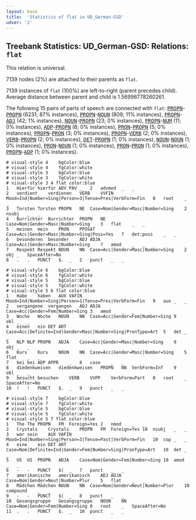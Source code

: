 ```yaml
---
layout: base
title:  'Statistics of flat in UD_German-GSD'
udver: '2'
---
```


## Treebank Statistics: UD_German-GSD: Relations: `flat`

This relation is universal.

7139 nodes (2%) are attached to their parents as `flat`.

7139 instances of `flat` (100%) are left-to-right (parent precedes child).
Average distance between parent and child is 1.56996778260261.

The following 15 pairs of parts of speech are connected with `flat`: <tt><a href="de_gsd-pos-PROPN.html">PROPN</a></tt>-<tt><a href="de_gsd-pos-PROPN.html">PROPN</a></tt> (6231; 87% instances), <tt><a href="de_gsd-pos-PROPN.html">PROPN</a></tt>-<tt><a href="de_gsd-pos-NOUN.html">NOUN</a></tt> (809; 11% instances), <tt><a href="de_gsd-pos-PROPN.html">PROPN</a></tt>-<tt><a href="de_gsd-pos-ADJ.html">ADJ</a></tt> (42; 1% instances), <tt><a href="de_gsd-pos-NOUN.html">NOUN</a></tt>-<tt><a href="de_gsd-pos-PROPN.html">PROPN</a></tt> (23; 0% instances), <tt><a href="de_gsd-pos-PROPN.html">PROPN</a></tt>-<tt><a href="de_gsd-pos-NUM.html">NUM</a></tt> (11; 0% instances), <tt><a href="de_gsd-pos-ADP.html">ADP</a></tt>-<tt><a href="de_gsd-pos-PROPN.html">PROPN</a></tt> (6; 0% instances), <tt><a href="de_gsd-pos-PRON.html">PRON</a></tt>-<tt><a href="de_gsd-pos-PROPN.html">PROPN</a></tt> (5; 0% instances), <tt><a href="de_gsd-pos-PROPN.html">PROPN</a></tt>-<tt><a href="de_gsd-pos-PRON.html">PRON</a></tt> (3; 0% instances), <tt><a href="de_gsd-pos-PROPN.html">PROPN</a></tt>-<tt><a href="de_gsd-pos-VERB.html">VERB</a></tt> (2; 0% instances), <tt><a href="de_gsd-pos-VERB.html">VERB</a></tt>-<tt><a href="de_gsd-pos-PROPN.html">PROPN</a></tt> (2; 0% instances), <tt><a href="de_gsd-pos-DET.html">DET</a></tt>-<tt><a href="de_gsd-pos-PROPN.html">PROPN</a></tt> (1; 0% instances), <tt><a href="de_gsd-pos-NOUN.html">NOUN</a></tt>-<tt><a href="de_gsd-pos-NOUN.html">NOUN</a></tt> (1; 0% instances), <tt><a href="de_gsd-pos-PRON.html">PRON</a></tt>-<tt><a href="de_gsd-pos-NOUN.html">NOUN</a></tt> (1; 0% instances), <tt><a href="de_gsd-pos-PRON.html">PRON</a></tt>-<tt><a href="de_gsd-pos-PRON.html">PRON</a></tt> (1; 0% instances), <tt><a href="de_gsd-pos-PROPN.html">PROPN</a></tt>-<tt><a href="de_gsd-pos-ADP.html">ADP</a></tt> (1; 0% instances).


~~~ conllu
# visual-style 4	bgColor:blue
# visual-style 4	fgColor:white
# visual-style 3	bgColor:blue
# visual-style 3	fgColor:white
# visual-style 3 4 flat	color:blue
1	Hierfür	hierfür	ADV	PAV	_	2	advmod	_	_
2	verdient	verdienen	VERB	VVFIN	Mood=Ind|Number=Sing|Person=3|Tense=Pres|VerbForm=Fin	0	root	_	_
3	Torsten	Torsten	PROPN	NE	Case=Nom|Gender=Masc|Number=Sing	2	nsubj	_	_
4	Burrichter	Burrichter	PROPN	NE	Case=Nom|Gender=Masc|Number=Sing	3	flat	_	_
5	meinen	mein	PRON	PPOSAT	Case=Acc|Gender=Masc|Number=Sing|Poss=Yes	7	det:poss	_	_
6	besonderen	besonder	ADJ	ADJA	Case=Acc|Gender=Masc|Number=Sing	7	amod	_	_
7	Respekt	Respekt	NOUN	NN	Case=Acc|Gender=Masc|Number=Sing	2	obj	_	SpaceAfter=No
8	.	.	PUNCT	$.	_	2	punct	_	_

~~~


~~~ conllu
# visual-style 6	bgColor:blue
# visual-style 6	fgColor:white
# visual-style 5	bgColor:blue
# visual-style 5	fgColor:white
# visual-style 5 6 flat	color:blue
1	Habe	haben	AUX	VAFIN	Mood=Ind|Number=Sing|Person=1|Tense=Pres|VerbForm=Fin	9	aux	_	_
2	vergangene	vergangen	ADJ	ADJA	Case=Acc|Gender=Fem|Number=Sing	3	amod	_	_
3	Woche	Woche	NOUN	NN	Case=Acc|Gender=Fem|Number=Sing	9	obl	_	_
4	einen	ein	DET	ART	Case=Acc|Definite=Ind|Gender=Masc|Number=Sing|PronType=Art	5	det	_	_
5	NLP	NLP	PROPN	ADJA	Case=Acc|Gender=Masc|Number=Sing	9	obj	_	_
6	Kurs	Kurs	NOUN	NN	Case=Acc|Gender=Masc|Number=Sing	5	flat	_	_
7	bei	bei	ADP	APPR	_	8	case	_	_
8	diedenkweisen	diedenkweisen	PROPN	NN	VerbForm=Inf	9	obl	_	_
9	besucht	besuchen	VERB	VVPP	VerbForm=Part	0	root	_	SpaceAfter=No
10	!	!	PUNCT	$.	_	9	punct	_	_

~~~


~~~ conllu
# visual-style 7	bgColor:blue
# visual-style 7	fgColor:white
# visual-style 5	bgColor:blue
# visual-style 5	fgColor:white
# visual-style 5 7 flat	color:blue
1	The	The	PROPN	FM	Foreign=Yes	2	nmod	_	_
2	Crystals	Crystals	PROPN	FM	Foreign=Yes	10	nsubj	_	_
3	war	sein	AUX	VAFIN	Mood=Ind|Number=Sing|Person=3|Tense=Past|VerbForm=Fin	10	cop	_	_
4	eine	ein	DET	ART	Case=Nom|Definite=Ind|Gender=Fem|Number=Sing|PronType=Art	10	det	_	_
5	US	US	PROPN	ADJA	Case=Nom|Gender=Fem|Number=Sing	10	amod	_	_
6	-	-	PUNCT	$(	_	7	punct	_	_
7	amerikanische	amerikanisch	ADJ	ADJA	Case=Nom|Gender=Neut|Number=Plur	5	flat	_	_
8	Mädchen	Mädchen	NOUN	NN	Case=Nom|Gender=Neut|Number=Plur	10	compound	_	_
9	-	-	PUNCT	$(	_	8	punct	_	_
10	Gesangsgruppe	Gesangsgruppe	NOUN	NN	Case=Nom|Gender=Fem|Number=Sing	0	root	_	SpaceAfter=No
11	.	.	PUNCT	$.	_	10	punct	_	_

~~~


